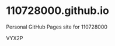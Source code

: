 # 110728000.github.io
Personal GitHub Pages site for 110728000













































VYX2P
